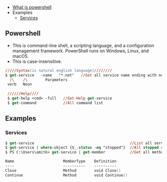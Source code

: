 - [What is powershell](#what)
- Examples
  - [Services](#ser)

<a name=what></a>
## Powershell
- This is command-line shell, a scripting language, and a configuration management framework. PowerShell runs on Windows, Linux, and macOS.
- This is case-insensitive.
```ps
/////Syntax(is natural english language)////////
$ get-service   -name   "*.net"   //Get all service name ending with net
  /\    /\        Parameters
 verb   Noun
 
 //////Help////
 $ get-help <cmd> -full   //Get-Help get-service
 $ get-command            //All command list
```

## Examples
<a name=ser></a>
### Services
```ps
$ get-service                                           //List all services on system
$ get-service | where-object {$_.status -eq "stopped"}  //All stopped services
$ PS C:\Users\amitk> get-service | get-member           //Get all methods avilable on services

Name                      MemberType    Definition
----                      ----------    ----------
Close                     Method        void Close()
Continue                  Method        void Continue()
```
